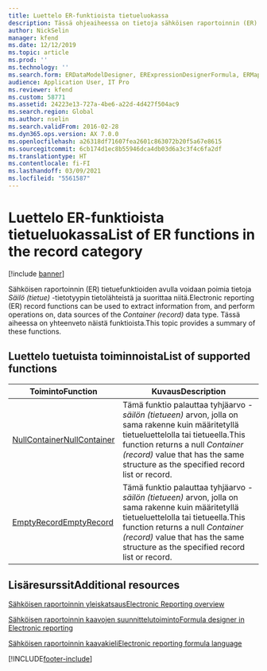 ```yaml
---
title: Luettelo ER-funktioista tietueluokassa
description: Tässä ohjeaiheessa on tietoja sähköisen raportoinnin (ER) tukemista tietuefunktioista.
author: NickSelin
manager: kfend
ms.date: 12/12/2019
ms.topic: article
ms.prod: ''
ms.technology: ''
ms.search.form: ERDataModelDesigner, ERExpressionDesignerFormula, ERMappedFormatDesigner, ERModelMappingDesigner
audience: Application User, IT Pro
ms.reviewer: kfend
ms.custom: 58771
ms.assetid: 24223e13-727a-4be6-a22d-4d427f504ac9
ms.search.region: Global
ms.author: nselin
ms.search.validFrom: 2016-02-28
ms.dyn365.ops.version: AX 7.0.0
ms.openlocfilehash: a26318df71607fea2601c863072b20f5a67e8615
ms.sourcegitcommit: 6cb174d1ec8b55946dca4db03d6a3c3f4c6fa2df
ms.translationtype: HT
ms.contentlocale: fi-FI
ms.lasthandoff: 03/09/2021
ms.locfileid: "5561587"
---
```

# <a name="list-of-er-functions-in-the-record-category"></a><span data-ttu-id="a85bb-103">Luettelo ER-funktioista tietueluokassa</span><span class="sxs-lookup"><span data-stu-id="a85bb-103">List of ER functions in the record category</span></span>

[!include [banner](../includes/banner.md)]

<span data-ttu-id="a85bb-104">Sähköisen raportoinnin (ER) tietuefunktioiden avulla voidaan poimia tietoja *Säilö (tietue)* -tietotyypin tietolähteistä ja suorittaa niitä.</span><span class="sxs-lookup"><span data-stu-id="a85bb-104">Electronic reporting (ER) record functions can be used to extract information from, and perform operations on, data sources of the *Container (record)* data type.</span></span> <span data-ttu-id="a85bb-105">Tässä aiheessa on yhteenveto näistä funktioista.</span><span class="sxs-lookup"><span data-stu-id="a85bb-105">This topic provides a summary of these functions.</span></span>

## <a name="list-of-supported-functions"></a><span data-ttu-id="a85bb-106">Luettelo tuetuista toiminnoista</span><span class="sxs-lookup"><span data-stu-id="a85bb-106">List of supported functions</span></span>

| <span data-ttu-id="a85bb-107">Toiminto</span><span class="sxs-lookup"><span data-stu-id="a85bb-107">Function</span></span> | <span data-ttu-id="a85bb-108">Kuvaus</span><span class="sxs-lookup"><span data-stu-id="a85bb-108">Description</span></span> |
|----------|-------------|
| [<span data-ttu-id="a85bb-109">NullContainer</span><span class="sxs-lookup"><span data-stu-id="a85bb-109">NullContainer</span></span>](er-functions-record-nullcontainer.md) | <span data-ttu-id="a85bb-110">Tämä funktio palauttaa tyhjäarvo *-säilön (tietueen)* arvon, jolla on sama rakenne kuin määritetyllä tietueluettelolla tai tietueella.</span><span class="sxs-lookup"><span data-stu-id="a85bb-110">This function returns a null *Container (record)* value that has the same structure as the specified record list or record.</span></span> |
| [<span data-ttu-id="a85bb-111">EmptyRecord</span><span class="sxs-lookup"><span data-stu-id="a85bb-111">EmptyRecord</span></span>](er-functions-record-emptyrecord.md) | <span data-ttu-id="a85bb-112">Tämä funktio palauttaa tyhjäarvo *-säilön (tietueen)* arvon, jolla on sama rakenne kuin määritetyllä tietueluettelolla tai tietueella.</span><span class="sxs-lookup"><span data-stu-id="a85bb-112">This function returns a null *Container (record)* value that has the same structure as the specified record list or record.</span></span> |

## <a name="additional-resources"></a><span data-ttu-id="a85bb-113">Lisäresurssit</span><span class="sxs-lookup"><span data-stu-id="a85bb-113">Additional resources</span></span>

[<span data-ttu-id="a85bb-114">Sähköisen raportoinnin yleiskatsaus</span><span class="sxs-lookup"><span data-stu-id="a85bb-114">Electronic Reporting overview</span></span>](general-electronic-reporting.md)

[<span data-ttu-id="a85bb-115">Sähköisen raportoinnin kaavojen suunnittelutoiminto</span><span class="sxs-lookup"><span data-stu-id="a85bb-115">Formula designer in Electronic reporting</span></span>](general-electronic-reporting-formula-designer.md)

[<span data-ttu-id="a85bb-116">Sähköisen raportoinnin kaavakieli</span><span class="sxs-lookup"><span data-stu-id="a85bb-116">Electronic reporting formula language</span></span>](er-formula-language.md)


[!INCLUDE[footer-include](../../../includes/footer-banner.md)]